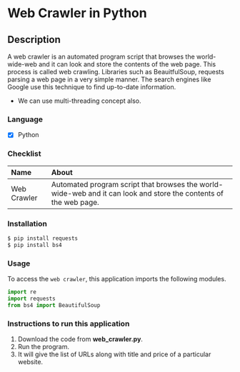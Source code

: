 # Web Crawler in Python

## Description
A web crawler is an automated program script that browses the world-wide-web and it can look and store the contents of the web page. This process is called web crawling. 
Libraries such as BeauitfulSoup, requests parsing a web page in a very simple manner. The search engines like Google use this technique to find up-to-date information. 
- We can use multi-threading concept also. 


### Language
- [X] Python

### Checklist
Name | About
:------------------ | :------------------
Web Crawler |  Automated program script that browses the world-wide-web and it can look and store the contents of the web page.

### Installation
```bash
$ pip install requests
$ pip install bs4
``` 

### Usage
To access the `web crawler`, this application imports the following modules.
```python
import re
import requests
from bs4 import BeautifulSoup
```

### Instructions to run this application

  1.  Download the code from  __web_crawler.py__.
  2.  Run the program.
  3. It will give the list of URLs along with title and price of a particular website. 
 
